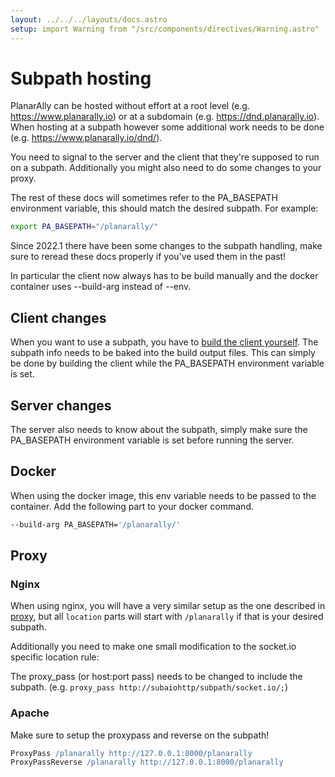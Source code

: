 ```yaml
---
layout: ../../../layouts/docs.astro
setup: import Warning from "/src/components/directives/Warning.astro"
---
```


# Subpath hosting

PlanarAlly can be hosted without effort at a root level (e.g. https://www.planarally.io) or at a subdomain (e.g. https://dnd.planarally.io).
When hosting at a subpath however some additional work needs to be done (e.g. https://www.planarally.io/dnd/).

You need to signal to the server and the client that they're supposed to run on a subpath.
Additionally you might also need to do some changes to your proxy.

The rest of these docs will sometimes refer to the PA_BASEPATH environment variable, this should match the desired subpath.
For example:

```bash
export PA_BASEPATH="/planarally/"
```

<Warning title="Changed behaviour">
Since 2022.1 there have been some changes to the subpath handling,
make sure to reread these docs properly if you've used them in the past!

In particular the client now always has to be build manually and the docker container uses --build-arg instead of --env.
</Warning>

## Client changes

When you want to use a subpath, you have to [build the client yourself](/server/setup/self-hosting/#manual-installation).
The subpath info needs to be baked into the build output files.
This can simply be done by building the client while the PA_BASEPATH environment variable is set.

## Server changes

The server also needs to know about the subpath, simply make sure the PA_BASEPATH environment variable is set before running the server.

## Docker

When using the docker image, this env variable needs to be passed to the container.
Add the following part to your docker command.

```bash
--build-arg PA_BASEPATH='/planarally/'
```

## Proxy

### Nginx

When using nginx, you will have a very similar setup as the one described in [proxy](/server/advanced/proxy/), but all `location` parts will start with `/planarally` if that is your desired subpath.

Additionally you need to make one small modification to the socket.io specific location rule:

The proxy_pass (or host\:port pass) needs to be changed to include the subpath. (e.g. `proxy_pass http://subaiohttp/subpath/socket.io/;`)

### Apache

Make sure to setup the proxypass and reverse on the subpath!

```apache
ProxyPass /planarally http://127.0.0.1:8000/planarally
ProxyPassReverse /planarally http://127.0.0.1:8000/planarally
```
